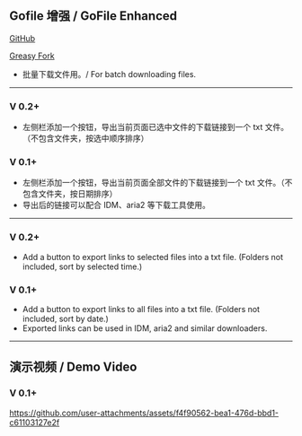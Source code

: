 ## Gofile 增强 / GoFile Enhanced

[GitHub](https://github.com/ewigl/gofile-enhanced)

[Greasy Fork](https://greasyfork.org/zh-CN/scripts/515250-gofile-%E5%A2%9E%E5%BC%BA)

-   批量下载文件用。/ For batch downloading files.

---

### V 0.2+

-   左侧栏添加一个按钮，导出当前页面已选中文件的下载链接到一个 txt 文件。（不包含文件夹，按选中顺序排序）

### V 0.1+

-   左侧栏添加一个按钮，导出当前页面全部文件的下载链接到一个 txt 文件。（不包含文件夹，按日期排序）
-   导出后的链接可以配合 IDM、aria2 等下载工具使用。

---

### V 0.2+

-   Add a button to export links to selected files into a txt file. (Folders not included, sort by selected time.)

### V 0.1+

-   Add a button to export links to all files into a txt file. (Folders not included, sort by date.)
-   Exported links can be used in IDM, aria2 and similar downloaders.

---

## 演示视频 / Demo Video

### V 0.1+

https://github.com/user-attachments/assets/f4f90562-bea1-476d-bbd1-c61103127e2f
